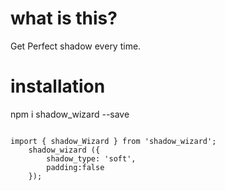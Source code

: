 # what is this?
Get Perfect shadow every time.

# installation

npm i shadow_wizard --save

```

import { shadow_Wizard } from 'shadow_wizard';
	shadow_wizard ({
		shadow_type: 'soft',
		padding:false
	});
```

